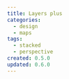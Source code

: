 ```yaml
---
title: Layers plus
categories:
  - design
  - maps
tags:
  - stacked
  - perspective
created: 0.5.0
updated: 0.6.0
---
```

